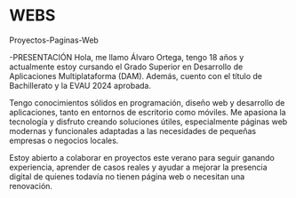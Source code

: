 # WEBS
Proyectos-Paginas-Web

-PRESENTACIÓN
Hola, me llamo Álvaro Ortega, tengo 18 años y actualmente estoy cursando el Grado Superior en Desarrollo de Aplicaciones Multiplataforma (DAM). Además, cuento con el título de Bachillerato y la EVAU 2024 aprobada.

Tengo conocimientos sólidos en programación, diseño web y desarrollo de aplicaciones, tanto en entornos de escritorio como móviles. Me apasiona la tecnología y disfruto creando soluciones útiles, especialmente páginas web modernas y funcionales adaptadas a las necesidades de pequeñas empresas o negocios locales.

Estoy abierto a colaborar en proyectos este verano para seguir ganando experiencia, aprender de casos reales y ayudar a mejorar la presencia digital de quienes todavía no tienen página web o necesitan una renovación.

